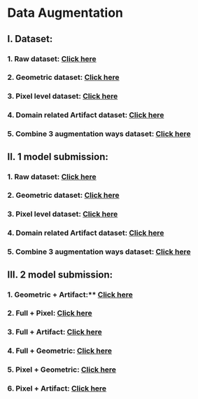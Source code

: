 # Data Augmentation

## **I. Dataset:**
### 1. Raw dataset: [Click here](https://www.kaggle.com/c/plant-pathology-2021-fgvc8/data?select=train.csv)
### 2. Geometric dataset: [Click here](https://www.kaggle.com/vinhphmquang/fgvc8-geometric-aug)
### 3. Pixel level dataset: [Click here](https://www.kaggle.com/thnhhunhtn/data-pixel-aug)
### 4. Domain related Artifact dataset: [Click here](https://www.kaggle.com/thnhhunhtn/data-insect)
### 5. Combine 3 augmentation ways dataset: [Click here](https://www.kaggle.com/thnhhunhtn/fgvc8aug)

## **II. 1 model submission:**
### 1. Raw dataset: [Click here](https://www.kaggle.com/vinhphmquang/efficientnet-v2-raw-submit)
### 2. Geometric dataset: [Click here](https://www.kaggle.com/vinhphmquang/efficientnet-v2-geoaug-submit)
### 3. Pixel level dataset: [Click here](https://www.kaggle.com/vinhphmquang/efficientnet-v2-pixelaug-submit)
### 4. Domain related Artifact dataset: [Click here](https://www.kaggle.com/vinhphmquang/efficientnet-v2-insectaug-submit)
### 5. Combine 3 augmentation ways dataset: [Click here](https://www.kaggle.com/vinhphmquang/efficientnet-v2-final-submit)

## **III. 2 model submission:**

### 1. Geometric + Artifact:** [Click here](https://www.kaggle.com/vinhphmquang/ensemnle-v2-geo-insect)
### 2. Full + Pixel: [Click here](https://www.kaggle.com/vinhphmquang/ensemnle-v2-full-pixel)
### 3. Full + Artifact: [Click here](https://www.kaggle.com/vinhphmquang/ensemnle-v2-full-insect)
### 4. Full + Geometric: [Click here](https://www.kaggle.com/vinhphmquang/ensemnle-v2-full-geo)
### 5. Pixel + Geometric: [Click here](https://www.kaggle.com/vinhphmquang/ensemnle-v2-pixel-geo)
### 6. Pixel + Artifact: [Click here](https://www.kaggle.com/vinhphmquang/ensemnle-v2-pixel-insect)
